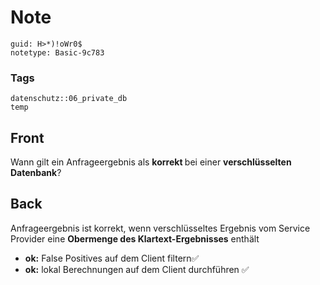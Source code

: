 # Note
```
guid: H>*)!oWr0$
notetype: Basic-9c783
```

### Tags
```
datenschutz::06_private_db
temp
```

## Front
Wann gilt ein Anfrageergebnis als <b>korrekt </b>bei einer <b>verschlüsselten Datenbank</b>?

## Back
Anfrageergebnis ist korrekt, wenn verschlüsseltes Ergebnis vom Service Provider eine <b>Obermenge des Klartext-Ergebnisses</b> enthält
<ul><li><b>ok:</b> False Positives auf dem Client filtern✅</li><li><b>ok:</b> lokal Berechnungen auf dem Client durchführen ✅</li></ul>
